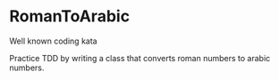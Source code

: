 # RomanToArabic
Well known coding kata

Practice TDD by writing a class that converts roman numbers to arabic numbers.
